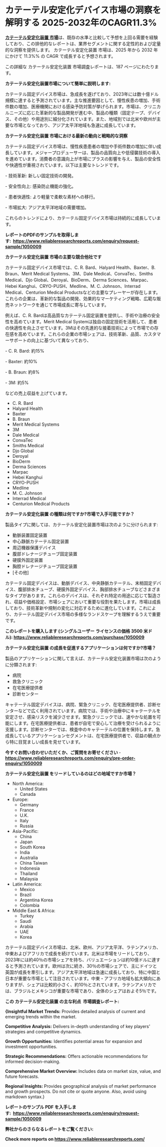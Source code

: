 <p><h1>カテーテル安定化デバイス市場の洞察を解明する 2025-2032年のCAGR11.3%</h1></p><p data-sourcepos="1:1-1:157"><strong><a href="https://www.reliableresearchreports.com/catheter-stabilization-devices-r1050009?utm_campaign=110&utm_medium=36&utm_source=Github&utm_content=ia&utm_term=26022025&utm_id=catheter-stabilization-devices">カテーテル安定化装置 市場</a></strong>は、既存の水準と比較して予想を上回る需要を経験しており、この排他的なレポートは、業界セグメントに関する定性的および定量的な洞察を提供します。 カテーテル安定化装置 市場は、2025 年から 2032 年にかけて 11.3%% の CAGR で成長すると予想されます。</p>
<p data-sourcepos="3:1-3:50">この詳細な カテーテル安定化装置 市場調査レポートは、187 ページにわたります。</p>
<p><strong>カテーテル安定化装置市場について簡単に説明します:</strong></p>
<p><p>カテーテル固定デバイス市場は、急成長を遂げており、2023年には数十億ドル規模に達すると予測されています。主な推進要因として、慢性疾患の増加、手術件数の増加、医療機関における感染予防対策が挙げられます。市場は、クリニカルニーズに応じた革新的な製品開発が進む中、製品の種類（固定テープ、デバイス、その他）や用途別に細分化されています。また、地域別では北米や欧州が主要な市場となっており、アジア太平洋地域も急速に成長しています。</p></p>
<p><strong>カテーテル安定化装置 市場における最新の動向と戦略的な洞察</strong></p>
<p><p>カテーテル固定デバイス市場は、慢性疾患患者の増加や手術件数の増加に伴い成長しています。メジャープロデューサーは、製品の品質向上や低侵襲技術の導入を進めています。消費者の意識向上が市場にプラスの影響を与え、製品の安全性や快適性が重視されています。以下は主要なトレンドです。</p><p>- 技術革新: 新しい固定技術の開発。</p><p>- 安全性向上: 感染防止機能の強化。</p><p>- 患者快適性: より軽量で柔軟な素材への移行。</p><p>- 市場拡大: アジア太平洋地域の需要増加。 </p><p>これらのトレンドにより、カテーテル固定デバイス市場は持続的に成長しています。</p></p>
<p><strong>レポートのPDFのサンプルを取得します</strong><strong>:&nbsp;&nbsp;<a href="https://www.reliableresearchreports.com/enquiry/request-sample/1050009?utm_campaign=110&utm_medium=36&utm_source=Github&utm_content=ia&utm_term=26022025&utm_id=catheter-stabilization-devices">https://www.reliableresearchreports.com/enquiry/request-sample/1050009</a></strong></p>
<p><strong>カテーテル安定化装置 市場の主要な競合他社です</strong></p>
<p><p>カテーテル固定デバイス市場では、C. R. Bard、Halyard Health、Baxter、B. Braun、Merit Medical Systems、3M、Dale Medical、ConvaTec、Smiths Medical、Djo Global、Deroyal、BioDerm、Derma Sciences、Marpac、Hebei Kanghui、CRYO-PUSH、Medline、M. C. Johnson、Interrad Medical、Centurion Medical Productsなどの主要なプレーヤーが存在します。これらの企業は、革新的な製品の開発、効果的なマーケティング戦略、広範な販売ネットワークを通じて市場成長に寄与しています。</p><p>例えば、C. R. Bardは高品質なカテーテル固定装置を提供し、手術や治療の安全性を高めています。Merit Medical Systemは独自の固定技術を活用して、患者の快適性を向上させています。3Mはその先進的な接着技術によって市場での存在感を高めています。これらの企業の市場シェアは、技術革新、品質、カスタマーサポートの向上に基づいて異なっており、</p><p>- C. R. Bard: 約15%</p><p>- Baxter: 約10%</p><p>- B. Braun: 約8%</p><p>- 3M: 約5%</p><p>などの売上収益を上げています。</p></p>
<p><ul><li>C. R. Bard</li><li>Halyard Health</li><li>Baxter</li><li>B. Braun</li><li>Merit Medical Systems</li><li>3M</li><li>Dale Medical</li><li>ConvaTec</li><li>Smiths Medical</li><li>Djo Global</li><li>Deroyal</li><li>BioDerm</li><li>Derma Sciences</li><li>Marpac</li><li>Hebei Kanghui</li><li>CRYO-PUSH</li><li>Medline</li><li>M. C. Johnson</li><li>Interrad Medical</li><li>Centurion Medical Products</li></ul></p>
<p><strong>カテーテル安定化装置 の種類は何ですか?市場で入手可能ですか？</strong></p>
<p>製品タイプに関しては、カテーテル安定化装置市場は次のように分けられます:</p>
<p><ul><li>動脈装置固定装置</li><li>中心静脈カテーテル固定装置</li><li>周辺機器保護デバイス</li><li>腹部ドレナージチューブ固定装置</li><li>硬膜外固定装置</li><li>胸腔ドレナージチューブ固定装置</li><li>[その他]</li></ul></p>
<p><p>カテーテル固定デバイスは、動脈デバイス、中央静脈カテーテル、末梢固定デバイス、腹部排水チューブ、硬膜外固定デバイス、胸部排水チューブなどさまざまなタイプがあります。これらのデバイスは、それぞれ特定の用途に応じて製造され、収益や価格設定、市場シェアにおいて重要な役割を果たします。市場は成長しており、技術革新や規制の変化に対応するために進化しています。これにより、カテーテル固定デバイス市場の多様なランドスケープを理解するうえで重要です。</p></p>
<p><strong>このレポートを購入します (シングルユーザー ライセンスの価格 3500 米ドル):&nbsp;<a href="https://www.reliableresearchreports.com/purchase/1050009?utm_campaign=110&utm_medium=36&utm_source=Github&utm_content=ia&utm_term=26022025&utm_id=catheter-stabilization-devices">https://www.reliableresearchreports.com/purchase/1050009</a></strong></p>
<p><strong>カテーテル安定化装置 の成長を促進するアプリケーションは何ですか?市場？</strong></p>
<p>製品のアプリケーションに関して言えば、カテーテル安定化装置市場は次のように分類されます:</p>
<p><ul><li>病院</li><li>救急クリニック</li><li>在宅医療提供者</li><li>診断センター</li></ul></p>
<p><p>キャテーテル固定デバイスは、病院、緊急クリニック、在宅医療提供者、診断センターなどで広く利用されています。病院では、手術や治療中にキャテーテルを安定させ、感染リスクを減少させます。緊急クリニックでは、速やかな処置を可能にします。在宅医療提供者は、患者が自宅で安心して治療を受けられるように支援します。診断センターでは、検査中のキャテーテルの位置を保持します。急成長しているアプリケーションセグメントは、在宅医療提供者で、収益の観点から特に目覚ましい成長を見せています。</p></p>
<p><strong>今すぐお問い合わせいただくか、ご質問をお寄せください</strong><strong>&nbsp;</strong>-<strong><a href="https://www.reliableresearchreports.com/enquiry/pre-order-enquiry/1050009?utm_campaign=110&utm_medium=36&utm_source=Github&utm_content=ia&utm_term=26022025&utm_id=catheter-stabilization-devices">https://www.reliableresearchreports.com/enquiry/pre-order-enquiry/1050009</a></strong></p>
<p><strong>カテーテル安定化装置 をリードしているのはどの地域ですか市場？</strong></p>
<p><ul>
    <li>
        North America:
        <ul>
            <li>United States</li>
            <li>Canada</li>
        </ul>
    </li>
    <li>
        Europe:
        <ul>
            <li>Germany</li>
            <li>France</li>
            <li>U.K.</li>
            <li>Italy</li>
            <li>Russia</li>
        </ul>
    </li>
    <li>
        Asia-Pacific:
        <ul>
            <li>China</li>
            <li>Japan</li>
            <li>South Korea</li>
            <li>India</li>
            <li>Australia</li>
            <li>China Taiwan</li>
            <li>Indonesia</li>
            <li>Thailand</li>
            <li>Malaysia</li>
        </ul>
    </li>
    <li>
        Latin America:
        <ul>
            <li>Mexico</li>
            <li>Brazil</li>
            <li>Argentina Korea</li>
            <li>Colombia</li>
        </ul>
    </li>
    <li>
        Middle East & Africa:
        <ul>
            <li>Turkey</li>
            <li>Saudi</li>
            <li>Arabia</li>
            <li>UAE</li>
            <li>Korea</li>
        </ul>
    </li>
    </ul></p>
<p><p>カテーテル固定デバイス市場は、北米、欧州、アジア太平洋、ラテンアメリカ、中東およびアフリカで成長を続けています。北米は市場をリードしており、2023年には約40％の市場シェアを持ち、バリュエーションは約10億ドルに達すると予測されています。欧州は次に続き、30％の市場シェアで、主にドイツと英国が成長を牽引します。アジア太平洋地域は急速に成長しており、特に中国と日本が重要な市場として注目されています。中東・アフリカ地域も拡大傾向にありますが、シェアは比較的小さく、約10％とされています。ラテンアメリカでは、ブラジルとメキシコが重要な市場であり、全体のシェアはおよそ5％です。</p></p>
<p><strong>この カテーテル安定化装置 の主な利点&nbsp; 市場調査レポート:</strong></p>
<p><strong>{Insightful Market Trends:</strong> Provides detailed analysis of current and emerging trends within the market.</p>
<p><strong>Competitive Analysis:</strong> Delivers in-depth understanding of key players' strategies and competitive dynamics.</p>
<p><strong>Growth Opportunities:</strong> Identifies potential areas for expansion and investment opportunities.</p>
<p><strong>Strategic Recommendations:</strong> Offers actionable recommendations for informed decision-making.</p>
<p><strong>Comprehensive Market Overview: </strong>Includes data on market size, value, and future forecasts.</p>
<p><strong>Regional Insights: </strong>Provides geographical analysis of market performance and growth prospects. Do not cite or quote anyone. Also, avoid using markdown syntax.}</p>
<p><strong>レポートのサンプル PDF を入手します:&nbsp;</strong><strong>&nbsp;<a href="https://www.reliableresearchreports.com/enquiry/request-sample/1050009?utm_campaign=110&utm_medium=36&utm_source=Github&utm_content=ia&utm_term=26022025&utm_id=catheter-stabilization-devices">https://www.reliableresearchreports.com/enquiry/request-sample/1050009</a></strong></p>
<p></p>
<p></p>
<p></p>
<p></p>
<p><strong>弊社からのさらなるレポートをご覧ください:</strong></p>
<p><strong>Check more reports on <a href="https://www.reliableresearchreports.com/?utm_campaign=110&utm_medium=36&utm_source=Github&utm_content=ia&utm_term=26022025&utm_id=catheter-stabilization-devices">https://www.reliableresearchreports.com/</a></strong></p>